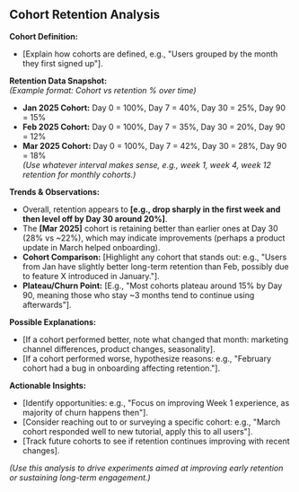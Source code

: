 <!--
## Description: Breaks down user retention by cohort, highlighting how user retention changes over time and identifying patterns or anomalies in different user groups.
## Usage Note: Use when you have retention data (e.g., percentage of users retained each week or month for each signup cohort). Provide whatever data or observations you have; the prompt will help summarize and interpret it.
## Instructions: The AI will ask for the structure of your cohorts and any retention numbers. It will then analyze trends (like decay rates, plateau points) and compare cohorts. The output will call out notable differences between cohorts and any hypotheses about why (like a feature launch or different acquisition source). Use this to pinpoint retention issues or successes to investigate further.
## Attribution: Utilizes the cohort analysis approach popular in product analytics (e.g., case studies from Mixpanel/Amplitude on cohort retention).
-->

## Cohort Retention Analysis

**Cohort Definition:**  
- [Explain how cohorts are defined, e.g., "Users grouped by the month they first signed up"].

**Retention Data Snapshot:**  
*(Example format: Cohort vs retention % over time)*  
- **Jan 2025 Cohort:** Day 0 = 100%, Day 7 = 40%, Day 30 = 25%, Day 90 = 15%  
- **Feb 2025 Cohort:** Day 0 = 100%, Day 7 = 35%, Day 30 = 20%, Day 90 = 12%  
- **Mar 2025 Cohort:** Day 0 = 100%, Day 7 = 42%, Day 30 = 28%, Day 90 = 18%  
*(Use whatever interval makes sense, e.g., week 1, week 4, week 12 retention for monthly cohorts.)*

**Trends & Observations:**  
- Overall, retention appears to **[e.g., drop sharply in the first week and then level off by Day 30 around 20%]**.  
- The **[Mar 2025]** cohort is retaining better than earlier ones at Day 30 (28% vs ~22%), which may indicate improvements (perhaps a product update in March helped onboarding).  
- **Cohort Comparison:** [Highlight any cohort that stands out: e.g., "Users from Jan have slightly better long-term retention than Feb, possibly due to feature X introduced in January."].  
- **Plateau/Churn Point:** [E.g., "Most cohorts plateau around 15% by Day 90, meaning those who stay ~3 months tend to continue using afterwards"].

**Possible Explanations:**  
- [If a cohort performed better, note what changed that month: marketing channel differences, product changes, seasonality].  
- [If a cohort performed worse, hypothesize reasons: e.g., "February cohort had a bug in onboarding affecting retention."].

**Actionable Insights:**  
- [Identify opportunities: e.g., "Focus on improving Week 1 experience, as majority of churn happens then"].  
- [Consider reaching out to or surveying a specific cohort: e.g., "March cohort responded well to new tutorial, apply this to all users"].  
- [Track future cohorts to see if retention continues improving with recent changes].

*(Use this analysis to drive experiments aimed at improving early retention or sustaining long-term engagement.)*
